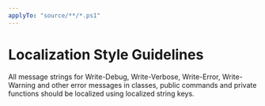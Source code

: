 ```yaml
---
applyTo: "source/**/*.ps1"
---
```


# Localization Style Guidelines

All message strings for Write-Debug, Write-Verbose, Write-Error, Write-Warning
and other error messages in classes, public commands and private functions should
be localized using localized string keys.
